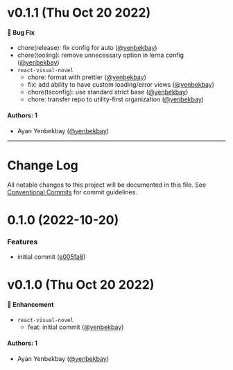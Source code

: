 # v0.1.1 (Thu Oct 20 2022)

#### 🐛 Bug Fix

- chore(release): fix config for auto ([@yenbekbay](https://github.com/yenbekbay))
- chore(tooling): remove unnecessary option in lerna config ([@yenbekbay](https://github.com/yenbekbay))
- `react-visual-novel`
  - chore: format with prettier ([@yenbekbay](https://github.com/yenbekbay))
  - fix: add ability to have custom loading/error views ([@yenbekbay](https://github.com/yenbekbay))
  - chore(tsconfig): use standard strict base ([@yenbekbay](https://github.com/yenbekbay))
  - chore: transfer repo to utility-first organization ([@yenbekbay](https://github.com/yenbekbay))

#### Authors: 1

- Ayan Yenbekbay ([@yenbekbay](https://github.com/yenbekbay))

---

# Change Log

All notable changes to this project will be documented in this file.
See [Conventional Commits](https://conventionalcommits.org) for commit guidelines.

# 0.1.0 (2022-10-20)

### Features

- initial commit ([e005fa8](https://github.com/utility-first/react-visual-novel/commit/e005fa8460c5f1844d83771de6aab4e51460b3da))

# v0.1.0 (Thu Oct 20 2022)

#### 🚀 Enhancement

- `react-visual-novel`
  - feat: initial commit ([@yenbekbay](https://github.com/yenbekbay))

#### Authors: 1

- Ayan Yenbekbay ([@yenbekbay](https://github.com/yenbekbay))
